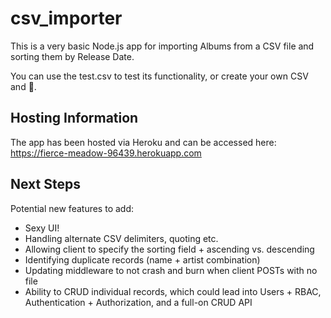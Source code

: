 # csv_importer

This is a very basic Node.js app for importing Albums from a CSV file and sorting them by Release Date.

You can use the test.csv to test its functionality, or create your own CSV and :pray:.

## Hosting Information

The app has been hosted via Heroku and can be accessed here: https://fierce-meadow-96439.herokuapp.com

## Next Steps

Potential new features to add:

* Sexy UI!
* Handling alternate CSV delimiters, quoting etc.
* Allowing client to specify the sorting field + ascending vs. descending
* Identifying duplicate records (name + artist combination)
* Updating middleware to not crash and burn when client POSTs with no file
* Ability to CRUD individual records, which could lead into Users + RBAC, Authentication + Authorization, and a full-on CRUD API
